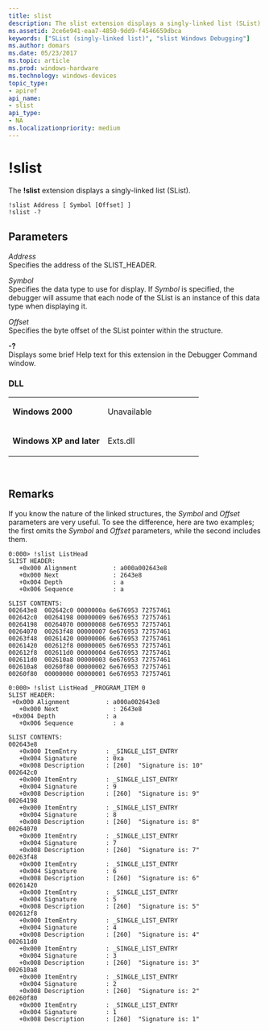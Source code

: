 ```yaml
---
title: slist
description: The slist extension displays a singly-linked list (SList).
ms.assetid: 2ce6e941-eaa7-4850-9dd9-f4546659dbca
keywords: ["SList (singly-linked list)", "slist Windows Debugging"]
ms.author: domars
ms.date: 05/23/2017
ms.topic: article
ms.prod: windows-hardware
ms.technology: windows-devices
topic_type:
- apiref
api_name:
- slist
api_type:
- NA
ms.localizationpriority: medium
---
```


# !slist


The **!slist** extension displays a singly-linked list (SList).

```
!slist Address [ Symbol [Offset] ] 
!slist -?
```

## <span id="ddk__slist_dbg"></span><span id="DDK__SLIST_DBG"></span>Parameters


<span id="_______Address______"></span><span id="_______address______"></span><span id="_______ADDRESS______"></span> *Address*   
Specifies the address of the SLIST\_HEADER.

<span id="_______Symbol______"></span><span id="_______symbol______"></span><span id="_______SYMBOL______"></span> *Symbol*   
Specifies the data type to use for display. If *Symbol* is specified, the debugger will assume that each node of the SList is an instance of this data type when displaying it.

<span id="_______Offset______"></span><span id="_______offset______"></span><span id="_______OFFSET______"></span> *Offset*   
Specifies the byte offset of the SList pointer within the structure.

<span id="_______-_______"></span> **-?**   
Displays some brief Help text for this extension in the Debugger Command window.

### <span id="DLL"></span><span id="dll"></span>DLL

<table>
<colgroup>
<col width="50%" />
<col width="50%" />
</colgroup>
<tbody>
<tr class="odd">
<td align="left"><p><strong>Windows 2000</strong></p></td>
<td align="left"><p>Unavailable</p></td>
</tr>
<tr class="even">
<td align="left"><p><strong>Windows XP and later</strong></p></td>
<td align="left"><p>Exts.dll</p></td>
</tr>
</tbody>
</table>

 

Remarks
-------

If you know the nature of the linked structures, the *Symbol* and *Offset* parameters are very useful. To see the difference, here are two examples; the first omits the *Symbol* and *Offset* parameters, while the second includes them.

```
0:000> !slist ListHead
SLIST HEADER:
   +0x000 Alignment          : a000a002643e8
   +0x000 Next               : 2643e8
   +0x004 Depth              : a
   +0x006 Sequence           : a

SLIST CONTENTS:
002643e8  002642c0 0000000a 6e676953 72757461
002642c0  00264198 00000009 6e676953 72757461
00264198  00264070 00000008 6e676953 72757461
00264070  00263f48 00000007 6e676953 72757461
00263f48  00261420 00000006 6e676953 72757461
00261420  002612f8 00000005 6e676953 72757461
002612f8  002611d0 00000004 6e676953 72757461
002611d0  002610a8 00000003 6e676953 72757461
002610a8  00260f80 00000002 6e676953 72757461
00260f80  00000000 00000001 6e676953 72757461
```

```
0:000> !slist ListHead _PROGRAM_ITEM 0
SLIST HEADER:
 +0x000 Alignment          : a000a002643e8
   +0x000 Next               : 2643e8
 +0x004 Depth              : a
   +0x006 Sequence           : a

SLIST CONTENTS:
002643e8
   +0x000 ItemEntry        : _SINGLE_LIST_ENTRY
   +0x004 Signature        : 0xa
   +0x008 Description      : [260]  "Signature is: 10"
002642c0
   +0x000 ItemEntry        : _SINGLE_LIST_ENTRY
   +0x004 Signature        : 9
   +0x008 Description      : [260]  "Signature is: 9"
00264198
   +0x000 ItemEntry        : _SINGLE_LIST_ENTRY
   +0x004 Signature        : 8
   +0x008 Description      : [260]  "Signature is: 8"
00264070
   +0x000 ItemEntry        : _SINGLE_LIST_ENTRY
   +0x004 Signature        : 7
   +0x008 Description      : [260]  "Signature is: 7"
00263f48
   +0x000 ItemEntry        : _SINGLE_LIST_ENTRY
   +0x004 Signature        : 6
   +0x008 Description      : [260]  "Signature is: 6"
00261420
   +0x000 ItemEntry        : _SINGLE_LIST_ENTRY
   +0x004 Signature        : 5
   +0x008 Description      : [260]  "Signature is: 5"
002612f8
   +0x000 ItemEntry        : _SINGLE_LIST_ENTRY
   +0x004 Signature        : 4
   +0x008 Description      : [260]  "Signature is: 4"
002611d0
   +0x000 ItemEntry        : _SINGLE_LIST_ENTRY
   +0x004 Signature        : 3
   +0x008 Description      : [260]  "Signature is: 3"
002610a8
   +0x000 ItemEntry        : _SINGLE_LIST_ENTRY
   +0x004 Signature        : 2
   +0x008 Description      : [260]  "Signature is: 2"
00260f80
   +0x000 ItemEntry        : _SINGLE_LIST_ENTRY
   +0x004 Signature        : 1
   +0x008 Description      : [260]  "Signature is: 1"
```

 

 





